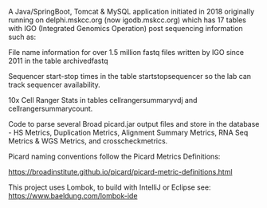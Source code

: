A Java/SpringBoot, Tomcat & MySQL application initiated in 2018 originally running on delphi.mskcc.org (now igodb.mskcc.org) which has 17 tables with IGO (Integrated Genomics Operation) post sequencing information such as:

File name information for over 1.5 million fastq files written by IGO since 2011 in the table archivedfastq

Sequencer start-stop times in the table startstopsequencer so the lab can track sequencer availability.

10x Cell Ranger Stats in tables cellrangersummaryvdj and cellrangersummarycount.

Code to parse several Broad picard.jar output files and store in the database - HS Metrics, Duplication Metrics, Alignment Summary Metrics, RNA Seq Metrics & WGS Metrics, and crosscheckmetrics.

Picard naming conventions follow the Picard Metrics Definitions:

https://broadinstitute.github.io/picard/picard-metric-definitions.html

This project uses Lombok, to build with IntelliJ or Eclipse see:
https://www.baeldung.com/lombok-ide
